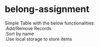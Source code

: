 # belong-assignment
Simple Table with the below functionalities: <br/>
  .Add/Remove Records <br/>
  .Sort by name <br/>
  .Use local storage to store items 
  
